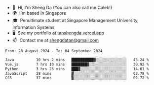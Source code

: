 <!---
tan-sd/tan-sd is a ✨ special ✨ repository because its `README.md` (this file) appears on your GitHub profile.
You can click the Preview link to take a look at your changes.
--->
- 👋  Hi, I'm Sheng Da (You can also call me Caleb!)
- 🌍  I'm based in Singapore
- 🎓  Penultimate student at Singapore Management University, Information Systems
- 🖥️  See my portfolio at [tanshengda.vercel.app](https://tanshengda.vercel.app/)
- 📫  Contact me at [shengdatan@gmail.com](mailto:shengdatan@gmail.com)

<!--START_SECTION:waka-->

```txt
From: 28 August 2024 - To: 04 September 2024

Java          10 hrs 2 mins   ██████████▓░░░░░░░░░░░░░░   43.24 %
Vue.js        7 hrs 10 mins   ███████▓░░░░░░░░░░░░░░░░░   30.92 %
Python        3 hrs 23 mins   ███▓░░░░░░░░░░░░░░░░░░░░░   14.61 %
JavaScript    38 mins         ▓░░░░░░░░░░░░░░░░░░░░░░░░   02.78 %
CSS           37 mins         ▓░░░░░░░░░░░░░░░░░░░░░░░░   02.72 %
```

<!--END_SECTION:waka-->
